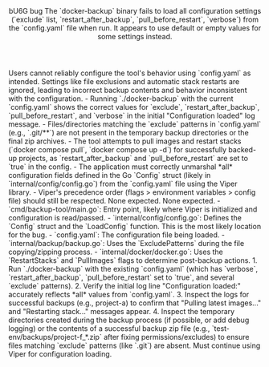 <Climb>
  <header>
    <id>bU6G</id>
    <type>bug</type>
    <description>The `docker-backup` binary fails to load all configuration settings (`exclude` list, `restart_after_backup`, `pull_before_restart`, `verbose`) from the `config.yaml` file when run. It appears to use default or empty values for some settings instead.</description>
  </header>
  <problemBeingSolved>Users cannot reliably configure the tool's behavior using `config.yaml` as intended. Settings like file exclusions and automatic stack restarts are ignored, leading to incorrect backup contents and behavior inconsistent with the configuration.</problemBeingSolved>
  <successMetrics>
    - Running `./docker-backup` with the current `config.yaml` shows the correct values for `exclude`, `restart_after_backup`, `pull_before_restart`, and `verbose` in the initial "Configuration loaded" log message.
    - Files/directories matching the `exclude` patterns in `config.yaml` (e.g., `.git/**`) are not present in the temporary backup directories or the final zip archives.
    - The tool attempts to pull images and restart stacks (`docker compose pull`, `docker compose up -d`) for successfully backed-up projects, as `restart_after_backup` and `pull_before_restart` are set to `true` in the config.
  </successMetrics>
  <requirements>
    - The application must correctly unmarshal *all* configuration fields defined in the Go `Config` struct (likely in `internal/config/config.go`) from the `config.yaml` file using the Viper library.
    - Viper's precedence order (flags > environment variables > config file) should still be respected.
  </requirements>
  <newDependencies>None expected.</newDependencies>
  <prerequisiteChanges>None expected.</prerequisiteChanges>
  <relevantFiles>
    - `cmd/backup-tool/main.go`: Entry point, likely where Viper is initialized and configuration is read/passed.
    - `internal/config/config.go`: Defines the `Config` struct and the `LoadConfig` function. This is the most likely location for the bug.
    - `config.yaml`: The configuration file being loaded.
    - `internal/backup/backup.go`: Uses the `ExcludePatterns` during the file copying/zipping process.
    - `internal/docker/docker.go`: Uses the `RestartStacks` and `PullImages` flags to determine post-backup actions.
  </relevantFiles>
  <testingApproach>
    1.  Run `./docker-backup` with the existing `config.yaml` (which has `verbose`, `restart_after_backup`, `pull_before_restart` set to `true`, and several `exclude` patterns).
    2.  Verify the initial log line "Configuration loaded:" accurately reflects *all* values from `config.yaml`.
    3.  Inspect the logs for successful backups (e.g., project-a) to confirm that "Pulling latest images..." and "Restarting stack..." messages appear.
    4.  Inspect the temporary directories created during the backup process (if possible, or add debug logging) or the contents of a successful backup zip file (e.g., `test-env/backups/project-f_*.zip` after fixing permissions/excludes) to ensure files matching `exclude` patterns (like `.git`) are absent.
  </testingApproach>
  <constraints>Must continue using Viper for configuration loading.</constraints>
</Climb> 